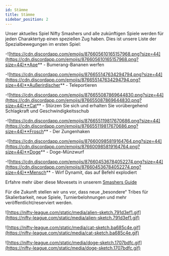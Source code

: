 ```yaml
---
id: Stämme
title: Stämme
sidebar_position: 2
---
```


Unser aktuelles Spiel Nifty Smashers und alle zukünftigen Spiele werden für jeden Charaktertyp einen speziellen Zug haben. Dies ist unsere Liste der Spezialbewegungen im ersten Spiel:

-![https://cdn.discordapp.com/emojis/876605610165157968.png?size=44](https://cdn.discordapp.com/emojis/876605610165157968.png?size=44)**Ape** - Bumerang-Bananen werfen

-![https://cdn.discordapp.com/emojis/876655147634294794.png?size=44](https://cdn.discordapp.com/emojis/876655147634294794.png?size=44)**Außerirdischer** - Teleportieren

-![https://cdn.discordapp.com/emojis/876655087869644830.png?size=44](https://cdn.discordapp.com/emojis/876655087869644830.png?size=44)**Cat** - Stürzen Sie sich und erhalten Sie vorübergehend Schlagkraft und Geschwindigkeitsschub

-![https://cdn.discordapp.com/emojis/876655119817670686.png?size=44](https://cdn.discordapp.com/emojis/876655119817670686.png?size=44)**Frosch** - Der Zungenhaken

-![https://cdn.discordapp.com/emojis/876600985819164764.png?size=44](https://cdn.discordapp.com/emojis/876600985819164764.png?size=44)**Doge** - Doge-Münzwurf

-![https://cdn.discordapp.com/emojis/876604536784052274.png?size=44](https://cdn.discordapp.com/emojis/876604536784052274.png?size=44)**Mensch** - Wirf Dynamit, das auf Befehl explodiert

Erfahre mehr über diese Movesets in unserem [Smashers Guide](/guides/nifty-smashers/tribes)

Für die Zukunft stellen wir uns vor, dass neue „besondere“ Tribes für Skalierbarkeit, neue Spiele, Turnierbelohnungen und mehr veröffentlicht/reserviert werden.

![https://nifty-league.com/static/media/alien-sketch.791d3ef1.gif](https://nifty-league.com/static/media/alien-sketch.791d3ef1.gif)

![https://nifty-league.com/static/media/cat-sketch.ba685c4e.gif](https://nifty-league.com/static/media/cat-sketch.ba685c4e.gif)

![https://nifty-league.com/static/media/doge-sketch.1707bdfc.gif](https://nifty-league.com/static/media/doge-sketch.1707bdfc.gif)
